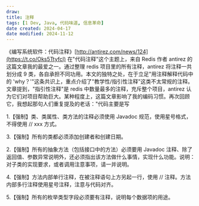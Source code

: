 ```yaml
---
draw:
title: 注释
tags: [1 Dev, Java, 代码味道, 信息革命]
date created: 2024-04-17
date modified: 2024-11-12
---
```


《编写系统软件：代码注释》[http://antirez.com/news/124](https://t.co/Oks5TtyfcI) 在"代码注释"这个主题上，来自 Redis 作者 antirez 的这篇文章我的最爱之一。通过整理 redis 项目里的所有注释，antirez 将注释一共划分成 9 类，各自承担不同功用。本文的独特之处，在于立足"用注释解释代码中的 'why？'"这条共识上，重点介绍了"教学性/指引性注释"这类不太常规的注释。文章提到，"指引性注释"是 redis 中数量最多的注释，充斥整个项目，antirez 认为它们对项目帮助巨大。某种程度上，这篇文章影响了我的编码习惯。再次回顾它，我想起那句人们重复提及的老话："代码主要是写

<!-- more -->

1.【强制】类、类属性、类方法的注释必须使用 Javadoc 规范，使用星号格式，不得使用 // xxx 方式。

3.【强制】所有的类都必须添加创建者和创建日期。

2.【强制】所有的抽象方法（包括接口中的方法）必须要用 Javadoc 注释、除了返回值、参数异常说明外，还必须指出该方法做什么事情，实现什么功能。说明：对子类的实现要求，或者调用注意事项，请一并说明。

4.【强制】方法内部单行注释，在被注释语句上方另起一行，使用 // 注释。方法内部多行注释使用星号注释，注意与代码对齐。

5.【强制】所有的枚举类型字段必须要有注释，说明每个数据项的用途。
